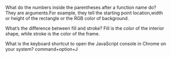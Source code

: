 What do the numbers inside the parentheses after a function name do?
They are arguments.For example, they tell the starting point location,width or height of the rectangle or the RGB color of background.

What’s the difference between fill and stroke?
Fill is the color of the interior shape, while stroke is the color of the frame.

What is the keyboard shortcut to open the JavaScript console in Chrome on your system?
command+option+J
